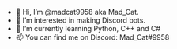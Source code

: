- 👋 Hi, I’m @madcat9958 aka Mad_Cat.
- 👀 I’m interested in making Discord bots.
- 🌱 I’m currently learning Python, C++ and C#
- 📫 You can find me on Discord: Mad_Cat#9958

